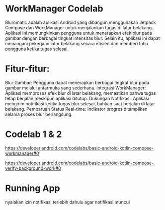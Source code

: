 WorkManager Codelab
===================================

Bluromatic adalah aplikasi Android yang dibangun menggunakan Jetpack Compose dan WorkManager untuk menjalankan tugas di latar belakang. Aplikasi ini memungkinkan pengguna untuk menerapkan efek blur pada gambar dengan berbagai tingkat intensitas blur. Selain itu, aplikasi ini dapat menangani pekerjaan latar belakang secara efisien dan memberi tahu pengguna ketika tugas selesai.

# Fitur-fitur:

Blur Gambar: Pengguna dapat menerapkan berbagai tingkat blur pada gambar melalui antarmuka yang sederhana.
Integrasi WorkManager: Aplikasi memproses efek blur di latar belakang, memastikan bahwa tugas tetap berjalan meskipun aplikasi ditutup.
Dukungan Notifikasi: Aplikasi mengirim notifikasi ketika tugas blur selesai, bahkan saat berjalan di latar belakang.
Pembaruan Status Real-time: Indikator progres ditampilkan selama proses blur berlangsung.

# Codelab 1 & 2
https://developer.android.com/codelabs/basic-android-kotlin-compose-workmanager#0

https://developer.android.com/codelabs/basic-android-kotlin-compose-verify-background-work#0


# Running App

nyalakan izin notifikasi terlebih dahulu agar notifikasi muncul

